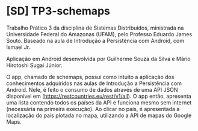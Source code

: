 # [SD] TP3-schemaps
Trabalho Prático 3 da disciplina de Sistemas Distribuídos, ministrada na Universidade Federal do Amazonas (UFAM), pelo Professo Eduardo James Souto. Baseado na aula de Introdução a Persistência com Android, com Ismael Jr.

Aplicação em Android desenvolvida por Guilherme Souza da Silva e Mário Hirotoshi Sugai Júnior.

O app, chamado de schemaps, possui como intuito a aplicação dos conhecimentos adquiridos nas aulas de Introdução a Persistência com Android. Nele, é feito o consumo de dados através de uma API JSON disponível em (https://restcountries.eu/rest/v1/all). O app então, apresenta uma lista contendo todos os países da API e funciona mesmo sem internet (necessária na primeira execução). Ao clicar no país, é apresentada a localização do país plotada no mapa, utilizando a API de mapas do Google Maps.
